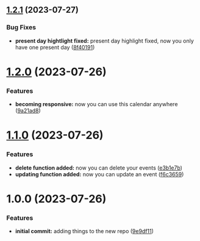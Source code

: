 ## [1.2.1](https://github.com/luvsscorpius/basic-google-calendar/compare/v1.2.0...v1.2.1) (2023-07-27)


### Bug Fixes

* **present day hightlight fixed:** present day highlight fixed, now you only have one present day ([8f40191](https://github.com/luvsscorpius/basic-google-calendar/commit/8f401910dfbcc5a7ce109356bd668af747d97be7))

# [1.2.0](https://github.com/luvsscorpius/basic-google-calendar/compare/v1.1.0...v1.2.0) (2023-07-26)


### Features

* **becoming responsive:** now you can use this calendar anywhere ([9a21ad8](https://github.com/luvsscorpius/basic-google-calendar/commit/9a21ad8b96493feca508dc68c2c7cda6b8144d2a))

# [1.1.0](https://github.com/luvsscorpius/basic-google-calendar/compare/v1.0.0...v1.1.0) (2023-07-26)


### Features

* **delete function added:** now you can delete your events ([e3b1e7b](https://github.com/luvsscorpius/basic-google-calendar/commit/e3b1e7b73ab00dba5c59b03dc4c1a403a7b2d529))
* **updating function added:** now you can update an event ([f6c3659](https://github.com/luvsscorpius/basic-google-calendar/commit/f6c36596c2a68eef0b1cd1f5fb4953fc58b412d2))

# 1.0.0 (2023-07-26)


### Features

* **initial commit:** adding things to the new repo ([9e9df11](https://github.com/luvsscorpius/basic-google-calendar/commit/9e9df114332e3e8c53febd0bb85aef05854697ed))

